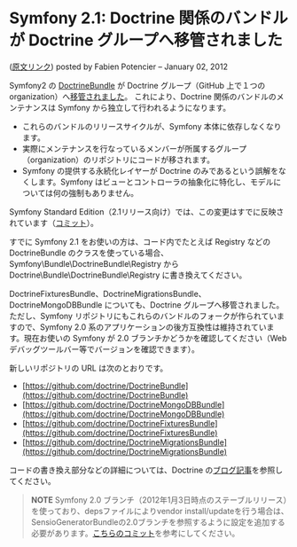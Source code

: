 Symfony 2.1: Doctrine 関係のバンドルが Doctrine グループへ移管されました
========================================================================

([原文リンク](http://symfony.com/blog/symfony-2-1-the-doctrine-bundle-has-moved-to-the-doctrine-organization)) posted by Fabien Potencier – January 02, 2012

Symfony2 の [DoctrineBundle](https://github.com/doctrine/DoctrineBundle) が Doctrine グループ（GitHub 上で１つの organization）へ[移管されました](https://github.com/symfony/symfony/commit/dcf209a4aaf27147848437bc5a505b5506116d44)。
これにより、Doctrine 関係のバンドルのメンテナンスは Symfony から独立して行われるようになります。

  - これらのバンドルのリリースサイクルが、Symfony 本体に依存しなくなります。
  - 実際にメンテナンスを行なっているメンバーが所属するグループ（organization）のリポジトリにコードが移されます。
  - Symfony の提供する永続化レイヤーが Doctrine のみであるという誤解をなくします。Symfony はビューとコントローラの抽象化に特化し、モデルについては何の強制もありません。

Symfony Standard Edition（2.1リリース向け）では、この変更はすでに反映されています（[コミット](https://github.com/symfony/symfony-standard/commit/5dee24eb280452fe46e76f99706c21ab417462ac)）。

すでに Symfony 2.1 をお使いの方は、コード内でたとえば Registry などの DoctrineBundle のクラスを使っている場合、Symfony\Bundle\DoctrineBundle\Registry から Doctrine\Bundle\DoctrineBundle\Registry に書き換えてください。

DoctrineFixturesBundle、DoctrineMigrationsBundle、DoctrineMongoDBBundle についても、Doctrine グループへ移管されました。ただし、Symfony リポジトリにもこれらのバンドルのフォークが作られていますので、Symfony 2.0 系のアプリケーションの後方互換性は維持されています。現在お使いの Symfony が 2.0 ブランチかどうかを確認してください（Web デバッグツールバー等でバージョンを確認できます）。

新しいリポジトリの URL は次のとおりです。

  - [https://github.com/doctrine/DoctrineBundle](https://github.com/doctrine/DoctrineBundle)
  - [https://github.com/doctrine/DoctrineMongoDBBundle](https://github.com/doctrine/DoctrineMongoDBBundle)
  - [https://github.com/doctrine/DoctrineFixturesBundle](https://github.com/doctrine/DoctrineFixturesBundle)
  - [https://github.com/doctrine/DoctrineMigrationsBundle](https://github.com/doctrine/DoctrineMigrationsBundle)

コードの書き換え部分などの詳細については、Doctrine の[ブログ記事](http://www.doctrine-project.org/blog/symfony-bundles-move)を参照してください。

> **NOTE**
> Symfony 2.0 ブランチ（2012年1月3日時点のステーブルリリース）を使っており、depsファイルによりvendor install/updateを行う場合は、SensioGeneratorBundleの2.0ブランチを参照するように設定を追加する必要があります。[こちらのコミット](https://github.com/symfony/symfony-standard/commit/5a2c4ba7ea07f03d1222a682d360e631dea8abdd)を参考にしてください。

